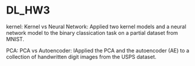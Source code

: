 # DL_HW3

kernel: Kernel vs Neural Network: Applied two kernel models and a neural network model to the binary classication task on a partial dataset from MNIST.

PCA: PCA vs Autoencoder: IApplied the PCA and the autoencoder (AE) to a collection of handwritten digit images from the USPS dataset.
